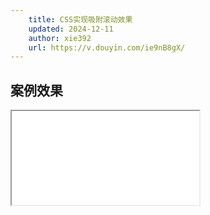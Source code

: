```yaml
---
    title: CSS实现吸附滚动效果
    updated: 2024-12-11 
    author: xie392
    url: https://v.douyin.com/ie9nB8gX/
---
```


## 案例效果

<Iframe src="/html/adsorption.html" />